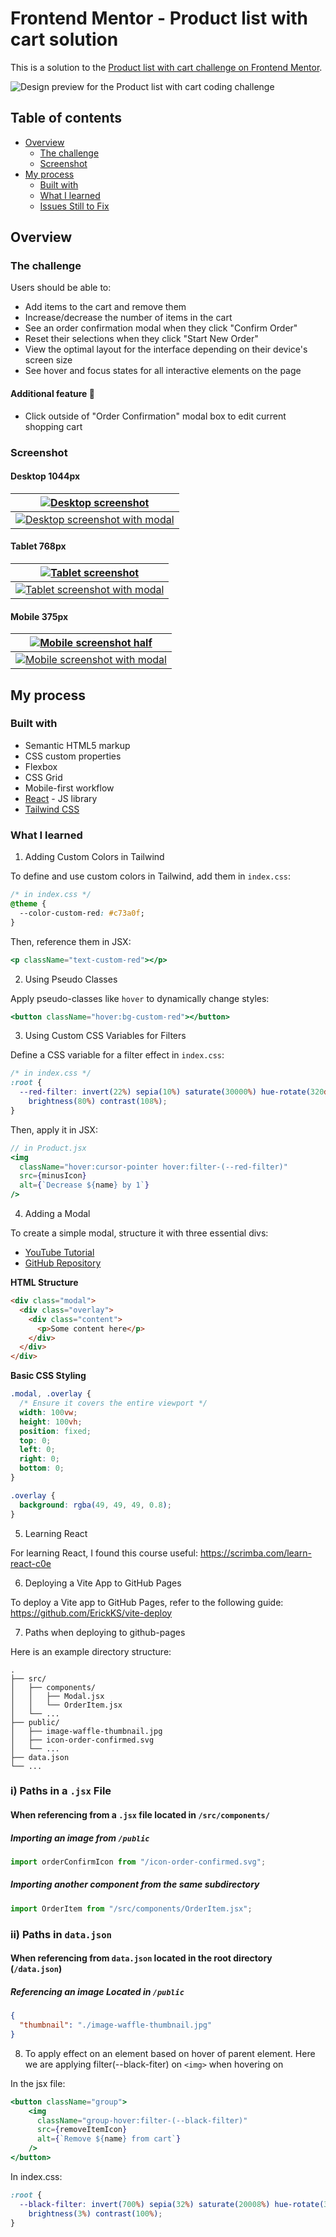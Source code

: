 # Frontend Mentor - Product list with cart solution

This is a solution to the [Product list with cart challenge on Frontend Mentor](https://www.frontendmentor.io/challenges/product-list-with-cart-5MmqLVAp_d). 

![Design preview for the Product list with cart coding challenge](./preview.jpg)

## Table of contents

- [Overview](#overview)
  - [The challenge](#the-challenge)
  - [Screenshot](#screenshot)
- [My process](#my-process)
  - [Built with](#built-with)
  - [What I learned](#what-i-learned)
  - [Issues Still to Fix](#issues-still-to-fix)

## Overview

### The challenge

Users should be able to:

- Add items to the cart and remove them
- Increase/decrease the number of items in the cart
- See an order confirmation modal when they click "Confirm Order"
- Reset their selections when they click "Start New Order"
- View the optimal layout for the interface depending on their device's screen size
- See hover and focus states for all interactive elements on the page


#### Additional feature 🚀
- Click outside of "Order Confirmation" modal box to edit current shopping cart

### Screenshot

#### Desktop 1044px

|     <a href="screenshots/Desktop1440.png">![Desktop screenshot](screenshots/Desktop1440.png)</a>   |
| ---------------------------------------------- |
|     <a href="screenshots/Desktop1440-modal.png">![Desktop screenshot with modal](screenshots/Desktop1440-modal.png)</a> |

#### Tablet 768px
|     <a href="screenshots/Tablet768.png">![Tablet screenshot](screenshots/Tablet768.png)</a>   |
| ---------------------------------------------- |
|     <a href="screenshots/Tablet768-modal.png">![Tablet screenshot with modal](screenshots/Tablet768-modal.png)</a> |

#### Mobile 375px
|     <a href="screenshots/Mobile375-half.png">![Mobile screenshot half](screenshots/Mobile375-half.png)</a>   |
| ---------------------------------------------- |
|     <a href="screenshots/Mobile375-modal.png">![Mobile screenshot with modal](screenshots/Mobile375-modal.png)</a>  |



## My process

### Built with

- Semantic HTML5 markup
- CSS custom properties
- Flexbox
- CSS Grid
- Mobile-first workflow
- [React](https://reactjs.org/) - JS library
- [Tailwind CSS](https://tailwindcss.com/docs/installation/using-vite)

### What I learned

1. Adding Custom Colors in Tailwind

To define and use custom colors in Tailwind, add them in `index.css`:

```css
/* in index.css */
@theme {
  --color-custom-red: #c73a0f;
}
```

Then, reference them in JSX:

```jsx
<p className="text-custom-red"></p>
```

2. Using Pseudo Classes

Apply pseudo-classes like `hover` to dynamically change styles:

```jsx
<button className="hover:bg-custom-red"></button>
```

3. Using Custom CSS Variables for Filters

Define a CSS variable for a filter effect in `index.css`:

```css
/* in index.css */
:root {
  --red-filter: invert(22%) sepia(10%) saturate(30000%) hue-rotate(320deg)
    brightness(80%) contrast(108%);
}
```

Then, apply it in JSX:

```jsx
// in Product.jsx
<img
  className="hover:cursor-pointer hover:filter-(--red-filter)"
  src={minusIcon}
  alt={`Decrease ${name} by 1`}
/>
```

4. Adding a Modal

To create a simple modal, structure it with three essential divs:

- [YouTube Tutorial](https://www.youtube.com/watch?v=9DwGahSqcEc)
- [GitHub Repository](https://github.com/ecole-du-web/react-modal)

<strong>HTML Structure</strong>

```html
<div class="modal">
  <div class="overlay">
    <div class="content">
      <p>Some content here</p>
    </div>
  </div>
</div>
```

<strong>Basic CSS Styling</strong>

```css
.modal, .overlay {
  /* Ensure it covers the entire viewport */
  width: 100vw;
  height: 100vh;
  position: fixed;
  top: 0;
  left: 0;
  right: 0;
  bottom: 0;
}

.overlay {
  background: rgba(49, 49, 49, 0.8);
}
```

5. Learning React

For learning React, I found this course useful: https://scrimba.com/learn-react-c0e


6. Deploying a Vite App to GitHub Pages

To deploy a Vite app to GitHub Pages, refer to the following guide: https://github.com/ErickKS/vite-deploy

7. Paths when deploying to github-pages

Here is an example directory structure:

```
.
├── src/
│   ├── components/
│   │   ├── Modal.jsx
│   │   └── OrderItem.jsx
│   └── ...
├── public/
│   ├── image-waffle-thumbnail.jpg
│   ├── icon-order-confirmed.svg
│   └── ...
├── data.json
└── ...
```

### i) Paths in a `.jsx` File

#### When referencing from a `.jsx` file located in `/src/components/`

##### Importing an image from `/public`
```jsx
import orderConfirmIcon from "/icon-order-confirmed.svg";
```

##### Importing another component from the same subdirectory
```jsx
import OrderItem from "/src/components/OrderItem.jsx";
```

### ii) Paths in `data.json`

#### When referencing from `data.json` located in the root directory (`/data.json`)

##### Referencing an image Located in `/public`
```json
{
  "thumbnail": "./image-waffle-thumbnail.jpg"
}
```

8. To apply effect on an element based on hover of parent element.
Here we are applying filter(--black-fiter) on `<img>` when hovering on 

In the jsx file:
```jsx
<button className="group">
    <img
      className="group-hover:filter-(--black-filter)"
      src={removeItemIcon}
      alt={`Remove ${name} from cart`}
    />
</button>
```

In index.css:
```css
:root {
  --black-filter: invert(700%) sepia(32%) saturate(20008%) hue-rotate(329deg)
    brightness(3%) contrast(100%);
}
```